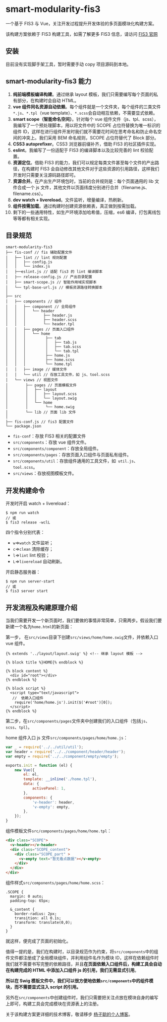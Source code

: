 # smart-modularity-fis3
一个基于 FIS3 与 Vue，关注开发过程提升开发体验的多页面模块化构建方案。

该构建方案依赖于 FIS3 构建工具，如需了解更多 FIS3 信息，请访问 [FIS3 官网](https://fex.baidu.com/fis3/)

## 安装
目前没有实现脚手架工具，暂时需要手动 copy 项目源码到本地。

## smart-modularity-fis3 能力
1. **纯前端模板编译构建**。通过继承 layout 模板，我们只需要编写每个页面的私有部分，在构建时会自动 HTML。
2. **vue 组件同名资源自动依赖**。每个组件就是一个文件夹，每个组件的三类文件`*.js`、`*.tpl`（vue template）、`*.scss`会自动相互依赖，不需要显式依赖。
3. **smart scope（智能命名空间）**。针对每个 vue 组件文件（js、tpl、scss），我编写了一个预处理脚本，用以将文件中的 SCOPE 占位符替换为唯一标识的组件 ID，这样在进行组件开发时我们就不需要花时间在思考命名和防止命名空间的冲突上。我们采用 BEM 命名规则，SCOPE 占位符替代了 Block 部分。
4. **CSS3 autoprefixer**。CSS3 浏览器前缀补齐，借助 FIS3 的社区插件实现。
5. **eslint**。我编写了一份适配于 FIS3 的编译脚本以及比较完善的 lint 校验配置。
6. **资源定位**。借助 FIS3 的能力，我们可以规定每类文件甚至每个文件的产出路径，在构建时 FIS3 会自动修改其他文件对于这些资源的引用路径，这样我们开发时只需要关注源码路径即可。
7. **资源合并**。在产出生产环境包时，当前的合并规则是：每个页面通用的 lib 文件合成一个 js 文件，其他文件以页面纬度分别进行合并（filename.js、filename.css）。
8. **dev watch + livereload**。文件监听，增量编译，热刷新。
9. **组件按需加载**。通过构建时创建资源依赖表，真正做到按需加载。
10. 剩下的一些通用特性，如生产环境添加哈希值，压缩，es6 编译，打包离线包等等都有相关实现。

## 目录规范
```
smart-modularity-fis3
├── fis-conf // fis 辅助配置文件
│   ├── lint // lint 规则配置
│   │   ├── config.js
│   │   └── index.js
│   ├──eslint.js // 适配 fis3 的 lint 编译脚本
│   ├── release-config.js // 产出目录配置
│   ├── smart-scope.js // 智能作用域实现脚本
│   └── tpl-base-url.js // 模板资源路径转换脚本
│
├── src
│   ├── components // 组件
│   │   ├── component // 全局组件
│   │   │   └── header
│   │   │        ├── header.js
│   │   │        ├── header.scss
│   │   │        └── header.tpl
│   │   ├── pages // 页面入口组件
│   │   │   └── home
│   │   │         ├── tab
│   │   │         │   ├── tab.js
│   │   │         │   ├── tab.scss
│   │   │         │   └── tab.tpl
│   │   │         ├── home.js
│   │   │         ├── home.scss
│   │   │         └── home.tpl
│   │   ├── image // 媒体文件
│   │   └── util // 存放工具文件，如 js、tool.scss
│   └── views // 视图文件
│        ├── pages // 页面模板文件
│        │   ├── layout
│        │   │   ├── layout.scss
│        │   │   └── layout.swig
│        │   └── home
│        │        └── home.swig
│        └── lib // 页面 lib 文件
│
├── fis-conf.js // fis3 配置文件
└── package.json
```
* `fis-conf`：存放 FIS3 相关的配置文件
* `src/components`：存放 vue 组件文件。
* `src/components/component`：存放全局组件。
* `src/components/pages`：存放页面入口组件与页面私有组件。
* `src/components/util`：存放组件通用的工具文件，如` util.js`、`tool.scss`。
* `src/views`：存放视图模板文件。

## 开发构建命令
开发时开启 watch + livereload：
```
$ npm run watch
// 或
$ fis3 release -wclL
```
四个指令分别代表：
* `w`=>`watch` 文件监听；
* `c`=>`clean` 清除缓存；
* `l`=>`lint` lint 校验；
* `L`=>`livereload` 自动刷新。

开启静态服务器：
```
$ npm run server-start
// 或
$ fis3 server start
```


## 开发流程及构建原理介绍
当我们需要开发一个新页面时，我们要做的事情非常简单，只需两步。假设我们要新建一个名为`home.html`的新页面：

第一步， 在`src/views`目录下创建`src/views/home/home.swig`文件，并依赖入口 vue 组件。
```
{% extends '../layout/layout.swig' %} <!-- 继承 layout 模板 -->

{% block title %}HOME{% endblock %}

{% block content %}
  <div id="root"></div>
{% endblock %}

{% block script %}
  <script type="text/javascript">
   //  依赖入口组件
    require('home/home.js').init($('#root')[0]);
  </script>
{% endblock %}
```

第二步，在`src/components/pages`文件夹中创建我们的入口组件（包括`js`、`scss`、`tpl`）。

home 组件入口 js 文件`src/components/pages/home/home.js`：
```Javascript
var _ = require('../../util/util');
var header = require('../../component/header/header');
var empty = require('../../component/empty/empty');

exports.init = function (el) {
    new Vue({
        el: el,
        template: __inline('./home.tpl'),
        data: {
            activePanel: 1,
        },
        components: {
            'v-header': header,
            'v-empty': empty,
        },
    });
}
```
组件模板文件`src/components/pages/home/home.tpl`：
```HTML
<div class="SCOPE">
  <v-header></v-header>
  <div class="SCOPE_content">
    <div class="SCOPE_part" >
      <v-empty text="暂无看点数据"></v-empty>
    </div>
  </div>
</div>
```
组件样式`src/components/pages/home/home.scss`：
```
.SCOPE {
  margin: 0 auto;
  padding-top: 65px;

  &_content {
    border-radius: 2px;
    transition: all 0.1s;
    transform: translate(0,0);
  }
}
```
就这样，便完成了页面的初始化。

值得一提的是，我们在构建时，以目录规范作为约束，将`src/components`中的组件文件都注册成了全局模块组件，并利用组件名作为模块 ID，这样在依赖组件时我们就不需要书写完整的依赖路径，并且**在页面依赖入口组件后，构建工具会自动在构建完成的 HTML 中添加入口组件 js 的引用，我们无需显式引用**。

**所以在 Swig 模板文件中，我们可以很方便地依赖`src/components`中的组件模块，而不需要显式注入 script 的引用。**

另外在`src/components`中创建组件时，我们只需要把关注点放在模块自身的编写上即可，构建工具会完成模块在资源表上的注册。


关于该构建方案更详细的技术博客，敬请移步 [杨子聪的个人博客](http://www.yangzicong.com/article/13)。